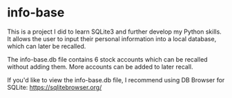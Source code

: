 # info-base
This is a project I did to learn SQLite3 and further develop my Python skills. It allows the user to input their personal information into a local database, which can later be recalled.

The info-base.db file contains 6 stock accounts which can be recalled without adding them. More accounts can be added to later recall.

If you'd like to view the info-base.db file, I recommend using DB Browser for SQLite: https://sqlitebrowser.org/

